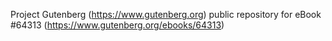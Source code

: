 Project Gutenberg (https://www.gutenberg.org) public repository for
eBook #64313 (https://www.gutenberg.org/ebooks/64313)
